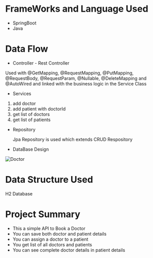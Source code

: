 # FrameWorks and Language Used
* SpringBoot
* Java

# Data Flow
* Controller - Rest Controller

Used with @GetMapping, @RequestMapping, @PutMapping, @RequestBody, @RequestParam, @Nullable, @DeleteMapping and @AutoWired and linked with the business logic in the Service Class

* Services

1. add doctor
2. add patient with doctorId
3. get list of doctors
4. get list of patients

* Repository

  Jpa Repository is used which extends CRUD Respository
  
* DataBase Design

![Doctor](https://user-images.githubusercontent.com/93002372/223197414-677b1b1e-abe5-4d2c-8799-19b0ec4a9526.png)
 
 

# Data Structure Used

H2 Database

# Project Summary 
* This a simple API to Book a Doctor
* You can save both doctor and patient details
* You can assign a doctor to a patient
* You get list of all doctors and patients
* You can see complete doctor details in patient details

